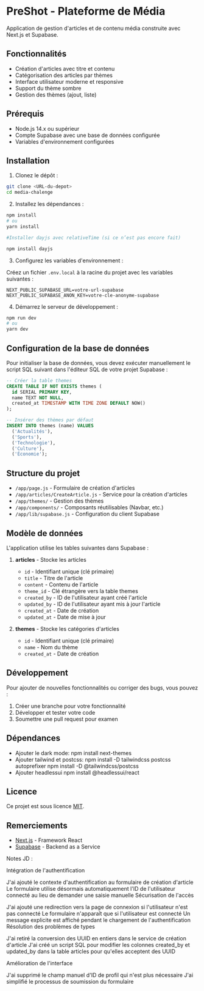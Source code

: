 # PreShot - Plateforme de Média

Application de gestion d'articles et de contenu média construite avec Next.js et Supabase.

## Fonctionnalités

- Création d'articles avec titre et contenu
- Catégorisation des articles par thèmes
- Interface utilisateur moderne et responsive
- Support du thème sombre
- Gestion des thèmes (ajout, liste)

## Prérequis

- Node.js 14.x ou supérieur
- Compte Supabase avec une base de données configurée
- Variables d'environnement configurées

## Installation

1. Clonez le dépôt :

```bash
git clone <URL-du-depot>
cd media-chalenge
```

2. Installez les dépendances :

```bash
npm install
# ou
yarn install

#Installer dayjs avec relativeTime (si ce n’est pas encore fait)

npm install dayjs

```
3. Configurez les variables d'environnement :

Créez un fichier `.env.local` à la racine du projet avec les variables suivantes :

```
NEXT_PUBLIC_SUPABASE_URL=votre-url-supabase
NEXT_PUBLIC_SUPABASE_ANON_KEY=votre-cle-anonyme-supabase
```

4. Démarrez le serveur de développement :

```bash
npm run dev
# ou
yarn dev
```

## Configuration de la base de données

Pour initialiser la base de données, vous devez exécuter manuellement le script SQL suivant dans l'éditeur SQL de votre projet Supabase :

```sql
-- Créer la table themes
CREATE TABLE IF NOT EXISTS themes (
  id SERIAL PRIMARY KEY,
  name TEXT NOT NULL,
  created_at TIMESTAMP WITH TIME ZONE DEFAULT NOW()
);

-- Insérer des thèmes par défaut
INSERT INTO themes (name) VALUES 
  ('Actualités'),
  ('Sports'),
  ('Technologie'),
  ('Culture'),
  ('Économie');
```

## Structure du projet

- `/app/page.js` - Formulaire de création d'articles
- `/app/articles/CreateArticle.js` - Service pour la création d'articles
- `/app/themes/` - Gestion des thèmes
- `/app/components/` - Composants réutilisables (Navbar, etc.)
- `/app/lib/supabase.js` - Configuration du client Supabase

## Modèle de données

L'application utilise les tables suivantes dans Supabase :

1. **articles** - Stocke les articles
   - `id` - Identifiant unique (clé primaire)
   - `title` - Titre de l'article
   - `content` - Contenu de l'article
   - `theme_id` - Clé étrangère vers la table themes
   - `created_by` - ID de l'utilisateur ayant créé l'article
   - `updated_by` - ID de l'utilisateur ayant mis à jour l'article
   - `created_at` - Date de création
   - `updated_at` - Date de mise à jour

2. **themes** - Stocke les catégories d'articles
   - `id` - Identifiant unique (clé primaire)
   - `name` - Nom du thème
   - `created_at` - Date de création

## Développement

Pour ajouter de nouvelles fonctionnalités ou corriger des bugs, vous pouvez :

1. Créer une branche pour votre fonctionnalité
2. Développer et tester votre code
3. Soumettre une pull request pour examen

## Dépendances

- Ajouter le dark mode:
  npm install next-themes
- Ajouter tailwind et postcss:
  npm install -D tailwindcss postcss autoprefixer
  npm install -D @tailwindcss/postcss
- Ajouter headlessui
  npm install @headlessui/react

## Licence

Ce projet est sous licence [MIT](LICENSE).

## Remerciements

- [Next.js](https://nextjs.org) - Framework React
- [Supabase](https://supabase.io) - Backend as a Service

Notes JD : 

Intégration de l'authentification

J'ai ajouté le contexte d'authentification au formulaire de création d'article
Le formulaire utilise désormais automatiquement l'ID de l'utilisateur connecté au lieu de demander une saisie manuelle
Sécurisation de l'accès

J'ai ajouté une redirection vers la page de connexion si l'utilisateur n'est pas connecté
Le formulaire n'apparaît que si l'utilisateur est connecté
Un message explicite est affiché pendant le chargement de l'authentification
Résolution des problèmes de types

J'ai retiré la conversion des UUID en entiers dans le service de création d'article
J'ai créé un script SQL pour modifier les colonnes created_by et updated_by dans la table articles pour qu'elles acceptent des UUID

Amélioration de l'interface

J'ai supprimé le champ manuel d'ID de profil qui n'est plus nécessaire
J'ai simplifié le processus de soumission du formulaire